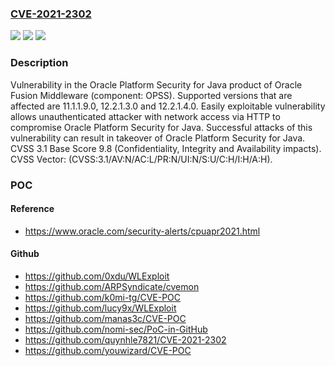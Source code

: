 ### [CVE-2021-2302](https://cve.mitre.org/cgi-bin/cvename.cgi?name=CVE-2021-2302)
![](https://img.shields.io/static/v1?label=Product&message=Platform%20Security%20for%20Java&color=blue)
![](https://img.shields.io/static/v1?label=Version&message=%3D%2011.1.1.9.0%20&color=brighgreen)
![](https://img.shields.io/static/v1?label=Vulnerability&message=Easily%20exploitable%20vulnerability%20allows%20unauthenticated%20attacker%20with%20network%20access%20via%20HTTP%20to%20compromise%20Oracle%20Platform%20Security%20for%20Java.%20%20Successful%20attacks%20of%20this%20vulnerability%20can%20result%20in%20takeover%20of%20Oracle%20Platform%20Security%20for%20Java.&color=brighgreen)

### Description

Vulnerability in the Oracle Platform Security for Java product of Oracle Fusion Middleware (component: OPSS). Supported versions that are affected are 11.1.1.9.0, 12.2.1.3.0 and 12.2.1.4.0. Easily exploitable vulnerability allows unauthenticated attacker with network access via HTTP to compromise Oracle Platform Security for Java. Successful attacks of this vulnerability can result in takeover of Oracle Platform Security for Java. CVSS 3.1 Base Score 9.8 (Confidentiality, Integrity and Availability impacts). CVSS Vector: (CVSS:3.1/AV:N/AC:L/PR:N/UI:N/S:U/C:H/I:H/A:H).

### POC

#### Reference
- https://www.oracle.com/security-alerts/cpuapr2021.html

#### Github
- https://github.com/0xdu/WLExploit
- https://github.com/ARPSyndicate/cvemon
- https://github.com/k0mi-tg/CVE-POC
- https://github.com/lucy9x/WLExploit
- https://github.com/manas3c/CVE-POC
- https://github.com/nomi-sec/PoC-in-GitHub
- https://github.com/quynhle7821/CVE-2021-2302
- https://github.com/youwizard/CVE-POC

